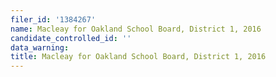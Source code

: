 ```yaml
---
filer_id: '1384267'
name: Macleay for Oakland School Board, District 1, 2016
candidate_controlled_id: ''
data_warning:
title: Macleay for Oakland School Board, District 1, 2016
---
```

